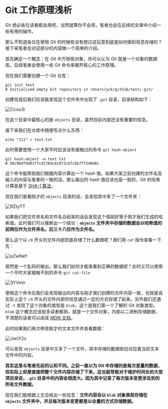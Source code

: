 # Git 工作原理浅析

Git 想必各位读者都会用吧，当然就算你不会用，笔者也会在后续的文章中介绍一些有用的操作。

那么不知道各位在使用 Git 的时候有没有想过这玩意到底是如何做到信息存储的？接下来笔者会对这部分的内容做一个简单的介绍。

首先确定一个概念：在 Git 中万物皆对象，你可以认为 Git 就是一个对象的数据库。后续笔者会使用一些 Git 命令来揭开核心的工作原理。

现在我们需要创建一个 Git 仓库：

```shell
git init test
# Initialized empty Git repository in /Users/yck/github/test/.git/
```

创建完成后我们应该能发现这个文件夹中出现了 `.git` 目录，目录结构如下：

![Ccou3i](https://yck-1254263422.cos.ap-shanghai.myqcloud.com/uPic/Ccou3i.png)

在这个目录中最核心的是 `objects` 目录，虽然目前内部还没有重要的信息。

接下来我们在仓库中随便写点什么东西：

```shell
echo "111" > text.txt
```

此时需要使用一个大家平时应该没有接触过的命令 `git hash-object`

```shell
git hash-object -w text.txt
# 58c9bdf9d017fcd178dc8c073cbfcbb7ff240d6c
```

这个命令能帮助我们根据内容计算出一个 hash 值。如果大家之前创建的文件名及输入的内容与笔者的一致的话，那么输出的 hash 值应该也是一致的，Git 的哈希计算是基于 [SHA-1 算法](https://www.wikiwand.com/zh-sg/SHA-1)。

现在我们查看刚才的 `objects` 目录的话，会发现其中多了一个文件夹：

![RZtyTT](https://yck-1254263422.cos.ap-shanghai.myqcloud.com/uPic/RZtyTT.png)

如果我们把文件夹名和文件名合起来的话会发现这个值刚好等于刚才我们生成的哈希值。此时我们可以推断出一个结论：**`objects` 文件夹中存储的数据会以哈希值的前两位作为文件夹名，后三十八位作为文件名。**

那么这个以 `c9` 开头的文件内部到底存储了什么数据呢？我们用 `cat` 指令查看一下先：

![eZwNeY](https://yck-1254263422.cos.ap-shanghai.myqcloud.com/uPic/eZwNeY.png)

居然是一个乱码的输出。那么我们如何才能查看到正确的数据呢？此时又可以使用一个平时大家接触不到的命令 `git cat-file`

![3YVmir](https://yck-1254263422.cos.ap-shanghai.myqcloud.com/uPic/3YVmir.jpg)

使用这个命令后我们会发现输出的内容与刚才我们创建的文件内容一致，也就是说实际上这个 `c9` 开头的文件内部将信息通过一定的方式存储了起来。另外我们还通过 `-t` 发现了这个对象的类型是 `blob`，这个是我们第一个了解的 Git 对象类型。`blob` 这个概念应该挺多读者都熟，就是一个文件对象，内部以二进制存储数据，不清楚的读者可以阅读 [MDN 文档](https://developer.mozilla.org/zh-CN/docs/Web/API/Blob)。

此时如果我们再次修改刚才的文本文件并查看数据：

![JwcY2x](https://yck-1254263422.cos.ap-shanghai.myqcloud.com/uPic/JwcY2x.png)

可以发现 `objects` 目录中又多了一个文件，其中存储的数据依旧对应着当前文本文件中的内容。

**其实这里与笔者先前的认知不同。之前一直以为 Git 中存储的是每次差量的数据，但实际上却是直接把整个文件内容存储了下来，这也就导致对于维护时间长的大型项目来说，`.git` 目录中的内容会很庞大。因为其中记录了每次版本变更涉及到的所有文件数据。**

现在我们能根据上文总结出一些信息：**文件内容会以 `blob` 对象类型存储在 `objects` 文件夹中，并且每次版本变更都是以全量的方式存储数据。**